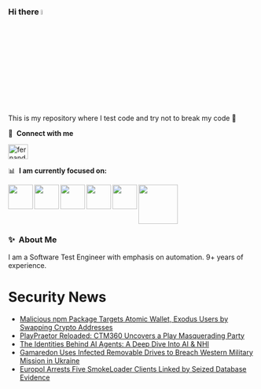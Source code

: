 ### Hi there <a href="https://www.gautamkrishnar.com/"><img src="https://media.giphy.com/media/hvRJCLFzcasrR4ia7z/giphy.gif" width="5%"></a>
This is my repository where I test code and try not to break my code :rofl:

🔗 &nbsp;**Connect with me**
<p align="left">
<a href="https://linkedin.com/in/fernandorlcruz" target="blank"><img align="center" src="https://raw.githubusercontent.com/rahuldkjain/github-profile-readme-generator/master/src/images/icons/Social/linked-in-alt.svg" alt="fernando cruz" height="30" width="40" /></a>
  
📊 &nbsp;**I am currently focused on:**

<img align="left" width='50' height='50' src="https://cdn.jsdelivr.net/gh/devicons/devicon/icons/python/python-original-wordmark.svg" />
<img align="left" width='50' height='50' src="https://cdn.jsdelivr.net/gh/devicons/devicon/icons/csharp/csharp-original.svg" />
<img align="left" width='50' height='50' src="https://cdn.jsdelivr.net/gh/devicons/devicon/icons/jenkins/jenkins-original.svg" />
<img align="left" width='50' height='50' src="https://specflow.org/wp-content/uploads/2021/05/SpecFlow-Icon.png" />
<img align="left" width='50' height='50' src="https://www.svgrepo.com/show/306098/githubactions.svg" />
<img width='80' height='80' src="https://cdn2.vectorstock.com/i/1000x1000/64/81/security-testing-concept-icon-safety-audit-key-vector-29166481.jpg" />
          
          
  
### ✨&nbsp; About Me

I am a Software Test Engineer with emphasis on automation. 9+ years of experience.

# Security News
<!-- BLOG-POST-LIST:START -->
- [Malicious npm Package Targets Atomic Wallet, Exodus Users by Swapping Crypto Addresses](https://thehackernews.com/2025/04/malicious-npm-package-targets-atomic.html)
- [PlayPraetor Reloaded: CTM360 Uncovers a Play Masquerading Party](https://thehackernews.com/2025/04/playpraetor-reloaded-ctm360-uncovers.html)
- [The Identities Behind AI Agents: A Deep Dive Into AI &amp; NHI](https://thehackernews.com/2025/04/the-identities-behind-ai-agents-deep.html)
- [Gamaredon Uses Infected Removable Drives to Breach Western Military Mission in Ukraine](https://thehackernews.com/2025/04/gamaredon-uses-infected-removable.html)
- [Europol Arrests Five SmokeLoader Clients Linked by Seized Database Evidence](https://thehackernews.com/2025/04/europol-arrests-five-smokeloader.html)
<!-- BLOG-POST-LIST:END -->
